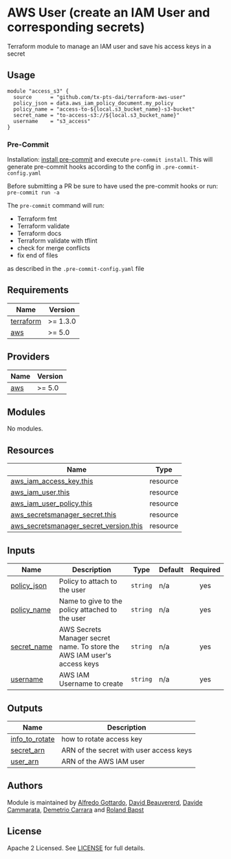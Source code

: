 # AWS User (create an IAM User and corresponding secrets)

Terraform module to manage an IAM user and save his access keys in a secret

## Usage

```hcl
module "access_s3" {
  source      = "github.com/tx-pts-dai/terraform-aws-user"
  policy_json = data.aws_iam_policy_document.my_policy
  policy_name = "access-to-${local.s3_bucket_name}-s3-bucket"
  secret_name = "to-access-s3://${local.s3_bucket_name}"
  username    = "s3_access"
}

```

### Pre-Commit

Installation: [install pre-commit](https://pre-commit.com/) and execute `pre-commit install`. This will generate pre-commit hooks according to the config in `.pre-commit-config.yaml`

Before submitting a PR be sure to have used the pre-commit hooks or run: `pre-commit run -a`

The `pre-commit` command will run:

- Terraform fmt
- Terraform validate
- Terraform docs
- Terraform validate with tflint
- check for merge conflicts
- fix end of files

as described in the `.pre-commit-config.yaml` file

<!-- BEGINNING OF PRE-COMMIT-TERRAFORM DOCS HOOK -->
## Requirements

| Name | Version |
|------|---------|
| <a name="requirement_terraform"></a> [terraform](#requirement\_terraform) | >= 1.3.0 |
| <a name="requirement_aws"></a> [aws](#requirement\_aws) | >= 5.0 |

## Providers

| Name | Version |
|------|---------|
| <a name="provider_aws"></a> [aws](#provider\_aws) | >= 5.0 |

## Modules

No modules.

## Resources

| Name | Type |
|------|------|
| [aws_iam_access_key.this](https://registry.terraform.io/providers/hashicorp/aws/latest/docs/resources/iam_access_key) | resource |
| [aws_iam_user.this](https://registry.terraform.io/providers/hashicorp/aws/latest/docs/resources/iam_user) | resource |
| [aws_iam_user_policy.this](https://registry.terraform.io/providers/hashicorp/aws/latest/docs/resources/iam_user_policy) | resource |
| [aws_secretsmanager_secret.this](https://registry.terraform.io/providers/hashicorp/aws/latest/docs/resources/secretsmanager_secret) | resource |
| [aws_secretsmanager_secret_version.this](https://registry.terraform.io/providers/hashicorp/aws/latest/docs/resources/secretsmanager_secret_version) | resource |

## Inputs

| Name | Description | Type | Default | Required |
|------|-------------|------|---------|:--------:|
| <a name="input_policy_json"></a> [policy\_json](#input\_policy\_json) | Policy to attach to the user | `string` | n/a | yes |
| <a name="input_policy_name"></a> [policy\_name](#input\_policy\_name) | Name to give to the policy attached to the user | `string` | n/a | yes |
| <a name="input_secret_name"></a> [secret\_name](#input\_secret\_name) | AWS Secrets Manager secret name. To store the AWS IAM user's access keys | `string` | n/a | yes |
| <a name="input_username"></a> [username](#input\_username) | AWS IAM Username to create | `string` | n/a | yes |

## Outputs

| Name | Description |
|------|-------------|
| <a name="output_info_to_rotate"></a> [info\_to\_rotate](#output\_info\_to\_rotate) | how to rotate access key |
| <a name="output_secret_arn"></a> [secret\_arn](#output\_secret\_arn) | ARN of the secret with user access keys |
| <a name="output_user_arn"></a> [user\_arn](#output\_user\_arn) | ARN of the AWS IAM user |
<!-- END OF PRE-COMMIT-TERRAFORM DOCS HOOK -->

## Authors

Module is maintained by [Alfredo Gottardo](https://github.com/AlfGot), [David Beauvererd](https://github.com/Davidoutz), [Davide Cammarata](https://github.com/DCamma), [Demetrio Carrara](https://github.com/sgametrio) and [Roland Bapst](https://github.com/rbapst-tamedia)

## License

Apache 2 Licensed. See [LICENSE](LICENSE) for full details.
